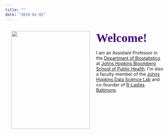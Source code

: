 ```yaml
---
title: ""
date: "2019-01-02"
---
```


<div>
    <img style="float: left; margin:0px 20px" src="/./images/Hicks_small.jpg" width="250" height="312" />
    <h2 class="no_margin"><font style="font-size:4vw" color="#4B0082"><font face='Great Vibes'>Welcome!</font></font></h2> I am an Assistant Professor in the <a href="https://www.jhsph.edu/departments/biostatistics/">Department of Biostatistics</a> at <a href="https://www.jhsph.edu">Johns Hopkins Bloomberg School of Public Health</a>. I'm also a faculty member of the <a href="http://jhudatascience.org">Johns Hopkins Data Science Lab</a> and co-founder of <a href="https://rladies-baltimore.github.io">R-Ladies Baltimore</a>.</p>
</div>

